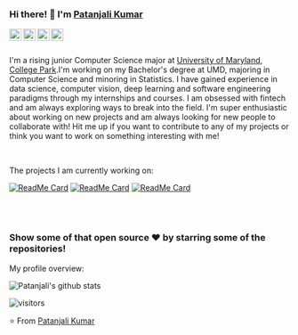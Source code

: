 ### Hi there! 👋 I'm [Patanjali Kumar](https://pk1130.github.io)

<a href="https://www.linkedin.com/in/patanjali-kumar/">
  <img align="left" alt="Patanjali's LinkedIn" width="22px" src="https://cdn.jsdelivr.net/npm/simple-icons@v3/icons/linkedin.svg" />
</a>
<a href="https://leetcode.com/patanjalikumar/">
  <img align="left" alt="Patanjali's Leetcode" width="22px" src="https://cdn.jsdelivr.net/npm/simple-icons@v3/icons/leetcode.svg" />
</a>
<a href="https://instagram.com/vishalvachas/">
  <img align="left" alt="Patanjali's Instagram" width="22px" src="https://cdn.jsdelivr.net/npm/simple-icons@v3/icons/instagram.svg" />
</a>
<a href="mailto:pk1130@umd.edu">
  <img align="left" alt="Patanjali's Gmail" width="22px" src="https://cdn.jsdelivr.net/npm/simple-icons@v3/icons/gmail.svg" />
</a>
<!--
**pk1130/pk1130** is a ✨ _special_ ✨ repository because its `README.md` (this file) appears on your GitHub profile.
-->

<br />
<br />

<div>
  <p>
    I'm a rising junior Computer Science major at <a href="www.cs.umd.edu">University of Maryland, College Park</a>.I'm working on my Bachelor's degree at UMD, majoring in Computer Science and minoring in Statistics. I have gained experience in data science, computer vision, deep learning and software engineering paradigms through my internships and courses. I am obsessed with fintech and am always exploring ways to break into the field. 
    I'm super enthusiastic about working on new projects and am always looking for new people to collaborate with! Hit me up if you want to contribute to any of my projects or think you want to work on something interesting with me!
    
  </h4>
 </div>
 
 <br />
 
 <div><p>The projects I am currently working on: </p></div>
 
[![ReadMe Card](https://github-readme-stats.vercel.app/api/pin/?username=pk1130&repo=netflix-clone)](https://github.com/pk1130/netflix-clone)
[![ReadMe Card](https://github-readme-stats.vercel.app/api/pin/?username=pk1130&repo=pk1130.github.io)](https://github.com/pk1130/pk1130.github.io)
[![ReadMe Card](https://github-readme-stats.vercel.app/api/pin/?username=pk1130&repo=pk1130.github.io)](https://github.com/pk1130/COVID-19-Tracker)


 
 <br><br>
 
 
 ### Show some of that open source ❤️ by starring some of the repositories!
 
 <div><p>My profile overview: </p></div>

![Patanjali's github stats](https://github-readme-stats.vercel.app/api?username=pk1130&show_icons=true)

 ![visitors](https://visitor-badge.laobi.icu/badge?page_id=pk1130.pk1130)
 
 ⭐️ From [Patanjali Kumar](https://github.com/pk1130)
